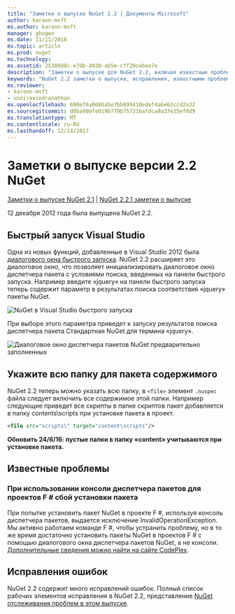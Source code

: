 ```yaml
---
title: "Заметки о выпуске NuGet 2.2 | Документы Microsoft"
author: karann-msft
ms.author: karann-msft
manager: ghogen
ms.date: 11/11/2016
ms.topic: article
ms.prod: nuget
ms.technology: 
ms.assetid: 25389d8c-e7db-4920-ab5e-cff20cebee7e
description: "Заметки о выпуске для NuGet 2.2, включая известные проблемы, исправленные ошибки, добавленные функции и DCR."
keywords: "NuGet 2.2 заметки о выпуске, исправления, известными проблемами, добавлены функции, DCR"
ms.reviewer:
- karann-msft
- unniravindranathan
ms.openlocfilehash: 690e76a0686a5e7bb699410edef4a6e62ccd2a32
ms.sourcegitcommit: d0ba99bfe019b779b75731bafdca8a37e35ef0d9
ms.translationtype: MT
ms.contentlocale: ru-RU
ms.lasthandoff: 12/14/2017
---
```

# <a name="nuget-22-release-notes"></a>Заметки о выпуске версии 2.2 NuGet

[Заметки о выпуске NuGet 2.1](../release-notes/nuget-2.1.md) | [NuGet 2.2.1 заметки о выпуске](../release-notes/nuget-2.2.1.md)

12 декабря 2012 года была выпущена NuGet 2.2.

## <a name="visual-studio-quick-launch"></a>Быстрый запуск Visual Studio
Одна из новых функций, добавленные в Visual Studio 2012 была [диалогового окна быстрого запуска](http://msdn.microsoft.com/library/hh417697.aspx). NuGet 2.2 расширяет это диалоговое окно, что позволяет инициализировать диалоговое окно диспетчера пакета с условиями поиска, введенных на панели быстрого запуска. Например введите «jquery» на панели быстрого запуска теперь содержит параметр в результатах поиска соответствия «jquery» пакеты NuGet.

![NuGet в Visual Studio быстрого запуска](./media/quick-launch.png)

При выборе этого параметра приведет к запуску результатов поиска диспетчера пакета Стандартная NuGet для термина «jquery».

![Диалоговое окно диспетчера пакетов NuGet предварительно заполненных](./media/pkg-mgr-search-from-quick-launch.png)

## <a name="specify-entire-folder-for-package-contents"></a>Укажите всю папку для пакета содержимого
NuGet 2.2 теперь можно указать всю папку, в `<file>` элемент `.nuspec` файла следует включить все содержимое этой папки. Например следующие приведет все скрипты в папке скриптов пакет добавляется в папку contents\scripts при установке пакета в проект.

```xml
<file src="scripts\" target="content\scripts"/>
```

**Обновить 24/6/16: пустые папки в папку «content» учитываются при установке пакета.**

## <a name="known-issues"></a>Известные проблемы

### <a name="package-installation-fails-for-f-projects-when-using-the-package-manager-console"></a>При использовании консоли диспетчера пакетов для проектов F # сбой установки пакета
При попытке установить пакет NuGet в проекте F #, используя консоль диспетчера пакетов, выдается исключение InvalidOperationException. Мы активно работаем команде F #, чтобы устранить проблему, но в то же время достаточно установить пакеты NuGet в проектов F # с помощью диалогового окна диспетчера пакетов NuGet, а не консоли. [Дополнительные сведения можно найти на сайте CodePlex](http://nuget.codeplex.com/workitem/2873).


## <a name="bug-fixes"></a>Исправления ошибок
NuGet 2.2 содержит много исправлений ошибок. Полный список рабочих элементов исправления в NuGet 2.2, представление [NuGet отслеживания проблем в этом выпуске](http://nuget.codeplex.com/workitem/list/advanced?keyword=&status=Closed&type=All&priority=All&release=NuGet%202.2&assignedTo=All&component=All&sortField=LastUpdatedDate&sortDirection=Descending&page=0).
